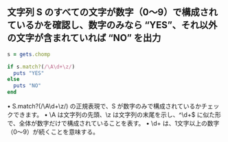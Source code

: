## 文字列 S のすべての文字が数字（0〜9）で構成されているかを確認し、数字のみなら “YES”、それ以外の文字が含まれていれば “NO” を出力

```ruby
s = gets.chomp

if s.match?(/\A\d+\z/)
  puts "YES"
else
  puts "NO"
end
```
•	S.match?(/\A\d+\z/) の正規表現で、S が数字のみで構成されているかチェックできます。
•	\A は文字列の先頭、\z は文字列の末尾を示し、^\d+$ に似た形で、全体が数字だけで構成されていることを表す。
•	\d+ は、1文字以上の数字（0〜9）が続くことを意味する。